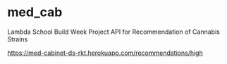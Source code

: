 # med_cab
Lambda School Build Week Project API for Recommendation of Cannabis Strains

https://med-cabinet-ds-rkt.herokuapp.com/recommendations/high

